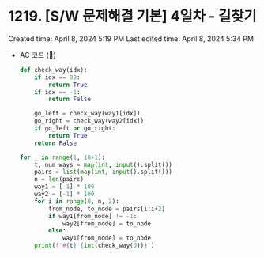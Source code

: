 # 1219. [S/W 문제해결 기본] 4일차 - 길찾기

Created time: April 8, 2024 5:19 PM
Last edited time: April 8, 2024 5:34 PM

- AC 코드 (🪇)
    
    ```python
    def check_way(idx):
        if idx == 99:
            return True
        if idx == -1:
            return False
    
        go_left = check_way(way1[idx])
        go_right = check_way(way2[idx])
        if go_left or go_right:
            return True 
        return False
    
    for _ in range(1, 10+1):
        t, num_ways = map(int, input().split())
        pairs = list(map(int, input().split()))
        n = len(pairs)
        way1 = [-1] * 100
        way2 = [-1] * 100
        for i in range(0, n, 2):
            from_node, to_node = pairs[i:i+2]
            if way1[from_node] != -1:
                way2[from_node] = to_node
            else:
                way1[from_node] = to_node
        print(f'#{t} {int(check_way(0))}')
    
    ```